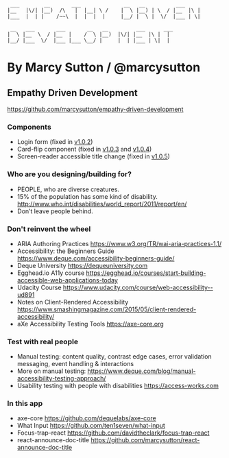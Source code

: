 
```
 ___        __       ___              __   __          ___         
|__   |\/| |__)  /\   |  |__| \ /    |  \ |__) | \  / |__  |\ |    
|___  |  | |    /~~\  |  |  |  |     |__/ |  \ |  \/  |___ | \|    
                                                                   
 __   ___       ___       __   __         ___      ___             
|  \ |__  \  / |__  |    /  \ |__)  |\/| |__  |\ |  |              
|__/ |___  \/  |___ |___ \__/ |     |  | |___ | \|  |              

```

# By Marcy Sutton / @marcysutton

## Empathy Driven Development
https://github.com/marcysutton/empathy-driven-development




### Components
- Login form (fixed in [v1.0.2](https://github.com/marcysutton/empathy-driven-development/tree/v1.0.2))
- Card-flip component (fixed in [v1.0.3](https://github.com/marcysutton/empathy-driven-development/tree/v1.0.3) and  [v1.0.4](https://github.com/marcysutton/empathy-driven-development/tree/v1.0.4))
- Screen-reader accessible title change (fixed in [v1.0.5](https://github.com/marcysutton/empathy-driven-development/tree/v1.0.5))







### Who are you designing/building for?

- PEOPLE, who are diverse creatures.
- 15% of the population has some kind of disability. http://www.who.int/disabilities/world_report/2011/report/en/
- Don’t leave people behind.







### Don't reinvent the wheel

- ARIA Authoring Practices https://www.w3.org/TR/wai-aria-practices-1.1/
- Accessibility: the Beginners Guide https://www.deque.com/accessibility-beginners-guide/
- Deque University https://dequeuniversity.com
- Egghead.io A11y course https://egghead.io/courses/start-building-accessible-web-applications-today
- Udacity Course https://www.udacity.com/course/web-accessibility--ud891
- Notes on Client-Rendered Accessibility https://www.smashingmagazine.com/2015/05/client-rendered-accessibility/
- aXe Accessibility Testing Tools https://axe-core.org


 



### Test with real people

- Manual testing: content quality, contrast edge cases, error validation messaging, event handling & interactions
- More on manual testing: https://www.deque.com/blog/manual-accessibility-testing-approach/
- Usability testing with people with disabilities https://access-works.com




### In this app

- axe-core https://github.com/dequelabs/axe-core
- What Input https://github.com/ten1seven/what-input
- Focus-trap-react https://github.com/davidtheclark/focus-trap-react
- react-announce-doc-title https://github.com/marcysutton/react-announce-doc-title
